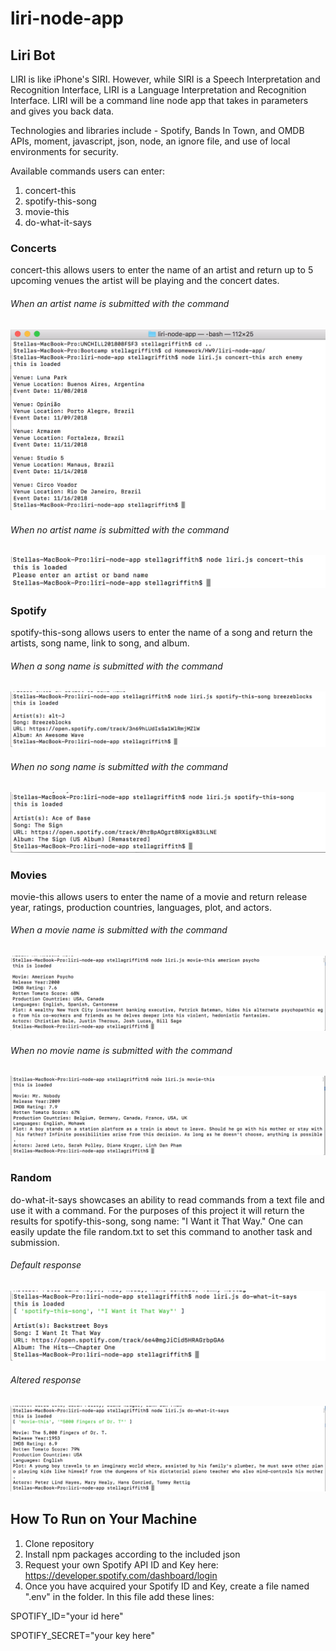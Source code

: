 # liri-node-app
## Liri Bot

LIRI is like iPhone's SIRI. However, while SIRI is a Speech Interpretation and Recognition Interface, LIRI is a Language Interpretation and Recognition Interface. LIRI will be a command line node app that takes in parameters and gives you back data.

Technologies and libraries include - Spotify, Bands In Town, and OMDB APIs, moment, javascript, json, node, an ignore file, and use of local environments for security.

Available commands users can enter:
1) concert-this
2) spotify-this-song
3) movie-this
4) do-what-it-says

### Concerts
concert-this allows users to enter the name of an artist and return up to 5 upcoming venues the artist will be playing and the concert dates.
###### When an artist name is submitted with the command
![Concert-This-Image](/liriPics/concert-this%20band.png?raw=true "When an artist name is submitted with the command")
###### When no artist name is submitted with the command
![](/liriPics/concert-this%20null.png?raw=true "When no artist name is submitted with the command")



### Spotify
spotify-this-song allows users to enter the name of a song and return the artists, song name, link to song, and album.
###### When a song name is submitted with the command
![Spotify-This-Song-Image](/liriPics/spotify-this-song%20song.png?raw=true "When a song name is submitted with the command")
###### When no song name is submitted with the command
![](/liriPics/spotify-this-song%20null.png?raw=true "When no song name is submitted with the command")

### Movies
movie-this allows users to enter the name of a movie and return release year, ratings, production countries, languages, plot, and actors.
###### When a movie name is submitted with the command
![Movie-This-Image](/liriPics/movie-this%20movie.png?raw=true "When a movie name is submitted with the command")
###### When no movie name is submitted with the command
![](/liriPics/movie-this%20null.png?raw=true "When no movie name is submitted with the command")

### Random
do-what-it-says showcases an ability to read commands from a text file and use it with a command. For the purposes of this project it will return the results for spotify-this-song, song name: "I Want it That Way." One can easily update the file random.txt to set this command to another task and submission.
###### Default response
![Do-What-It-Says-Image](/liriPics/do-what-it-says%20default.png?raw=true "When the command is entered and the random.txt file has not been altered")
###### Altered response
![](/liriPics/do-what-it-says%20altered.png?raw=true "Whenthe command is entered after the random.txt file has been altered")

## How To Run on Your Machine
1) Clone repository
2) Install npm packages according to the included json
3) Request your own Spotify API ID and Key here: https://developer.spotify.com/dashboard/login
4) Once you have acquired your Spotify ID and Key, create a file named ".env" in the folder. In this file add these lines:

  SPOTIFY_ID="your id here"

  SPOTIFY_SECRET="your key here"

